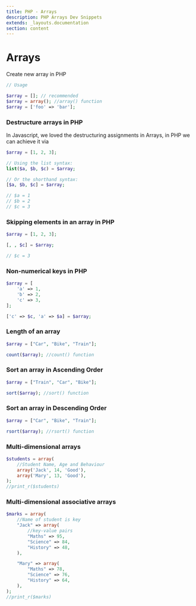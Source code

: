 ```yaml
---
title: PHP - Arrays
description: PHP Arrays Dev Snippets
extends: _layouts.documentation
section: content
---
```


# Arrays

Create new array in PHP

```php
// Usage

$array = []; // recommended
$array = array(); //array() function
$array = ['foo' => 'bar']; 
```

### Destructure arrays in PHP

In Javascript, we loved the destructuring assignments in Arrays, in PHP we can achieve it via
```php
$array = [1, 2, 3]; 

// Using the list syntax:
list($a, $b, $c) = $array;

// Or the shorthand syntax:
[$a, $b, $c] = $array;

// $a = 1
// $b = 2
// $c = 3
```

### Skipping elements in an array in PHP
```php
$array = [1, 2, 3]; 

[, , $c] = $array;

// $c = 3
```

### Non-numerical keys in PHP

```php
$array = [
    'a' => 1,
    'b' => 2,
    'c' => 3,
];

['c' => $c, 'a' => $a] = $array;

```

### Length of an array
```php
$array = ["Car", "Bike", "Train"];

count($array); //count() function

```

### Sort an array in Ascending Order
```php
$array = ["Train", "Car", "Bike"];

sort($array); //sort() function

```

### Sort an array in Descending Order
```php
$array = ["Car", "Bike", "Train"];

rsort($array); //rsort() function
```

### Multi-dimensional arrays
```php
$students = array(
	//Student Name, Age and Behaviour
	array('Jack', 14, 'Good'),
	array('Mary', 13, 'Good'),
);
//print_r($students)
```

### Multi-dimensional associative arrays
```php
$marks = array(
	//Name of student is key
	"Jack" => array(
		//key-value pairs
		"Maths" => 95,
		"Science" => 84,
		"History" => 48,
	),

	"Mary" => array(
		"Maths" => 78,
		"Science" => 76,
		"History" => 64,
	),
);
//print_r($marks)
```